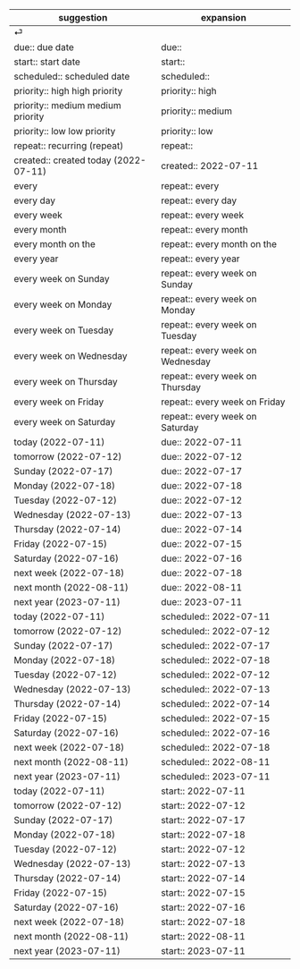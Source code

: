 | suggestion | expansion |
| ----- | ----- |
| ⏎ | <new line> |
| due:: due date | due::  |
| start:: start date | start::  |
| scheduled:: scheduled date | scheduled::  |
| priority:: high high priority | priority:: high  |
| priority:: medium medium priority | priority:: medium  |
| priority:: low low priority | priority:: low  |
| repeat:: recurring (repeat) | repeat::  |
| created:: created today (2022-07-11) | created:: 2022-07-11  |
| every | repeat:: every  |
| every day | repeat:: every day  |
| every week | repeat:: every week  |
| every month | repeat:: every month  |
| every month on the | repeat:: every month on the  |
| every year | repeat:: every year  |
| every week on Sunday | repeat:: every week on Sunday  |
| every week on Monday | repeat:: every week on Monday  |
| every week on Tuesday | repeat:: every week on Tuesday  |
| every week on Wednesday | repeat:: every week on Wednesday  |
| every week on Thursday | repeat:: every week on Thursday  |
| every week on Friday | repeat:: every week on Friday  |
| every week on Saturday | repeat:: every week on Saturday  |
| today (2022-07-11) | due:: 2022-07-11  |
| tomorrow (2022-07-12) | due:: 2022-07-12  |
| Sunday (2022-07-17) | due:: 2022-07-17  |
| Monday (2022-07-18) | due:: 2022-07-18  |
| Tuesday (2022-07-12) | due:: 2022-07-12  |
| Wednesday (2022-07-13) | due:: 2022-07-13  |
| Thursday (2022-07-14) | due:: 2022-07-14  |
| Friday (2022-07-15) | due:: 2022-07-15  |
| Saturday (2022-07-16) | due:: 2022-07-16  |
| next week (2022-07-18) | due:: 2022-07-18  |
| next month (2022-08-11) | due:: 2022-08-11  |
| next year (2023-07-11) | due:: 2023-07-11  |
| today (2022-07-11) | scheduled:: 2022-07-11  |
| tomorrow (2022-07-12) | scheduled:: 2022-07-12  |
| Sunday (2022-07-17) | scheduled:: 2022-07-17  |
| Monday (2022-07-18) | scheduled:: 2022-07-18  |
| Tuesday (2022-07-12) | scheduled:: 2022-07-12  |
| Wednesday (2022-07-13) | scheduled:: 2022-07-13  |
| Thursday (2022-07-14) | scheduled:: 2022-07-14  |
| Friday (2022-07-15) | scheduled:: 2022-07-15  |
| Saturday (2022-07-16) | scheduled:: 2022-07-16  |
| next week (2022-07-18) | scheduled:: 2022-07-18  |
| next month (2022-08-11) | scheduled:: 2022-08-11  |
| next year (2023-07-11) | scheduled:: 2023-07-11  |
| today (2022-07-11) | start:: 2022-07-11  |
| tomorrow (2022-07-12) | start:: 2022-07-12  |
| Sunday (2022-07-17) | start:: 2022-07-17  |
| Monday (2022-07-18) | start:: 2022-07-18  |
| Tuesday (2022-07-12) | start:: 2022-07-12  |
| Wednesday (2022-07-13) | start:: 2022-07-13  |
| Thursday (2022-07-14) | start:: 2022-07-14  |
| Friday (2022-07-15) | start:: 2022-07-15  |
| Saturday (2022-07-16) | start:: 2022-07-16  |
| next week (2022-07-18) | start:: 2022-07-18  |
| next month (2022-08-11) | start:: 2022-08-11  |
| next year (2023-07-11) | start:: 2023-07-11  |
